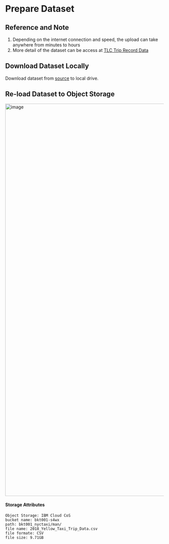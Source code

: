 # Prepare Dataset


## Reference and Note
1. Depending on the internet connection and speed, the upload can take anywhere from minutes to hours
2. More detail of the dataset can be access at [TLC Trip Record Data](https://www.nyc.gov/site/tlc/about/tlc-trip-record-data.page)

   
## Download Dataset Locally

Download dataset from [source](https://data.cityofnewyork.us/Transportation/2018-Yellow-Taxi-Trip-Data/t29m-gskq) to local drive.


## Re-load Dataset to Object Storage

<img width="1244" alt="image" src="https://github.com/hpdalab/demo101-s4wx-nytaxi/assets/38366661/0d6693f7-4902-4e9e-a77c-b2cb482d4b0c">

#### Storage Attributes
```
Object Storage: IBM Cloud CoS
bucket name: bkt001-s4wx
path: bkt001_nyctaxi/man/
file name: 2018_Yellow_Taxi_Trip_Data.csv
file formate: CSV
file size: 9.71GB
```


